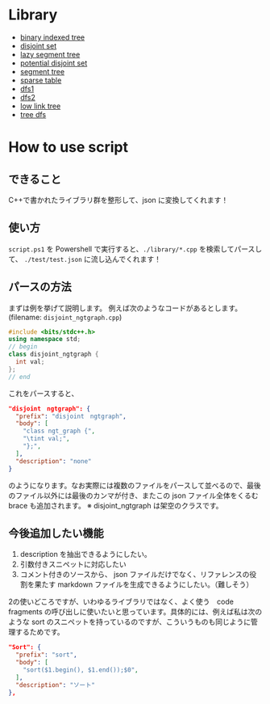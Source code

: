 # Library
- [binary indexed tree](\library\datasets_and_queries\binary_indexed_tree.cpp)
- [disjoint set](\library\datasets_and_queries\disjoint_set.cpp)
- [lazy segment tree](\library\datasets_and_queries\lazy_segment_tree.cpp)
- [potential disjoint set](\library\datasets_and_queries\potential_disjoint_set.cpp)
- [segment tree](\library\datasets_and_queries\segment_tree.cpp)
- [sparse table](\library\datasets_and_queries\sparse_table.cpp)
- [dfs1](\library\graph_algorithms\dfs1.cpp)
- [dfs2](\library\graph_algorithms\dfs2.cpp)
- [low link tree](\library\graph_algorithms\low_link_tree.cpp)
- [tree dfs](\library\graph_algorithms\tree_dfs.cpp)

# How to use script
## できること
C++で書かれたライブラリ群を整形して、json に変換してくれます！

## 使い方
`script.ps1` を Powershell で実行すると、`./library/*.cpp` を検索してパースして、 `./test/test.json` に流し込んでくれます！


## パースの方法

まずは例を挙げて説明します。
例えば次のようなコードがあるとします。(filename: `disjoint_ngtgraph.cpp`)


```cpp
#include <bits/stdc++.h>
using namespace std;
// begin
class disjoint_ngtgraph {
  int val;
};
// end
```

これをパースすると、

```json
"disjoint　ngtgraph": {
  "prefix": "disjoint　ngtgraph",
  "body": [
    "class ngt_graph {",
    "\tint val;",
    "};",
  ],
  "description": "none"
}
```
のようになります。なお実際には複数のファイルをパースして並べるので、最後のファイル以外には最後のカンマが付き、またこの json ファイル全体をくるむ brace も追加されます。
※ disjoint_ngtgraph は架空のクラスです。

## 今後追加したい機能
1. description を抽出できるようにしたい。
2. 引数付きスニペットに対応したい
3. コメント付きのソースから、 json ファイルだけでなく、リファレンスの役割を果たす markdown ファイルを生成できるようにしたい。（難しそう）

2の使いどころですが、いわゆるライブラリではなく、よく使う　code fragments の呼び出しに使いたいと思っています。具体的には、例えば私は次のような sort のスニペットを持っているのですが、こういうものも同じように管理するためです。

```json
"Sort": {
  "prefix": "sort",
  "body": [
    "sort($1.begin(), $1.end());$0",
  ],
  "description": "ソート"
},
```
